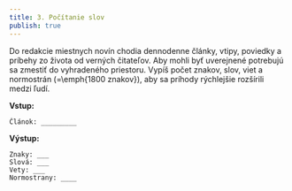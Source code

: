 ```yaml
---
title: 3. Počítanie slov
publish: true
---
```


Do redakcie miestnych novín chodia dennodenne články, vtipy, poviedky a príbehy zo života od verných čitateľov. Aby mohli byť uverejnené potrebujú sa zmestiť do vyhradeného priestoru. Vypíš počet znakov, slov, viet a normostrán (=\emph{1800 znakov}), aby sa príhody rýchlejšie rozšírili medzi ľudí.

**Vstup:**
```
Článok: _________
```

**Výstup:**
```
Znaky: ___
Slová: ___
Vety: ___
Normostrany: ____
```
